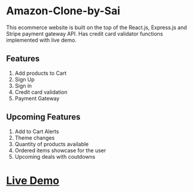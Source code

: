 # Amazon-Clone-by-Sai
This ecommerce website is built on the top of the React.js, Express.js and Stripe payment gateway API. Has credit card validator functions implemented with live demo.

## Features
1. Add products to Cart
2. Sign Up
3. Sign in
4. Credit card validation
5. Payment Gateway

## Upcoming Features
1. Add to Cart Alerts
2. Theme changes
3. Quantity of products available
4. Ordered items showcase for the user
5. Upcoming deals with coutdowns


# <a href="https://mini-atoz-clone-sai-likhith.web.app/"> Live Demo</a>
